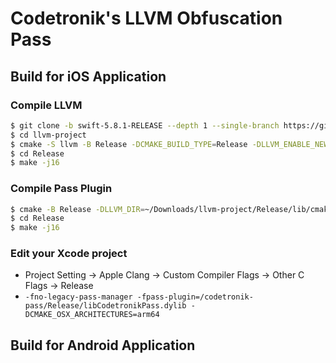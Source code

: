 # Codetronik's LLVM Obfuscation Pass

## Build for iOS Application

### Compile LLVM
```sh
$ git clone -b swift-5.8.1-RELEASE --depth 1 --single-branch https://github.com/llvm/llvm-project.git
$ cd llvm-project
$ cmake -S llvm -B Release -DCMAKE_BUILD_TYPE=Release -DLLVM_ENABLE_NEW_PASS_MANAGER=ON -DLLVM_CREATE_XCODE_TOOLCHAIN=ON -DLLVM_ENABLE_PROJECTS="clang;libcxx;libcxxabi" 
$ cd Release
$ make -j16
```

### Compile Pass Plugin
```sh
$ cmake -B Release -DLLVM_DIR=~/Downloads/llvm-project/Release/lib/cmake -DCMAKE_OSX_ARCHITECTURES=arm64
$ cd Release
$ make -j16
```
### Edit your Xcode project
- Project Setting -> Apple Clang -> Custom Compiler Flags -> Other C Flags -> Release
- ```-fno-legacy-pass-manager -fpass-plugin=/codetronik-pass/Release/libCodetronikPass.dylib -DCMAKE_OSX_ARCHITECTURES=arm64```


## Build for Android Application
